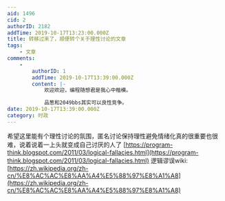 ```yaml
---
aid: 1496
cid: 2
authorID: 2182
addTime: 2019-10-17T13:23:00.000Z
title: 转移过来了，顺便转个关于理性讨论的文章
tags:
    - 文章
comments:
    -
        authorID: 1
        addTime: 2019-10-17T13:39:00.000Z
        content: |-
            欢迎欢迎，编程随想君是我心中楷模。

            品葱和2049bbs其实可以良性竞争。
date: 2019-10-17T13:39:00.000Z
category: 时政
---
```


希望这里能有个理性讨论的氛围，匿名讨论保持理性避免情绪化真的很重要也很难，说着说着一上头就变成自己讨厌的人了 [https://program-think.blogspot.com/2011/03/logical-fallacies.html](https://program-think.blogspot.com/2011/03/logical-fallacies.html) 逻辑谬误wiki:[https://zh.wikipedia.org/zh-cn/%E8%AC%AC%E8%AA%A4%E5%88%97%E8%A1%A8](https://zh.wikipedia.org/zh-cn/%E8%AC%AC%E8%AA%A4%E5%88%97%E8%A1%A8)
